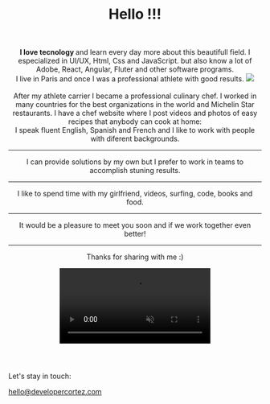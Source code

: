 <!DOCTYPE HTML>
<html lang="en"> </html>
<head>
    <title>Developer: Jose Cortez</title>
    <meta name="viewport" content="width=device-width, initial-scale=1.0">
    <meta = charset="8-UTF">
    <link href="style.css" rel="stylesheet">
</head>

<body id="top";>
     <div class="inner">
        <br><br>
        <header style="margin-top: 15px;">
            <h1>Hello !!!</h1>
            <br>
             <p><strong>I love tecnology </strong> and learn every day more about this beautifull field. 
               I especialized in UI/UX, Html, Css and JavaScript. 
               but also know a lot of Adobe, React, Angular, Fluter and other software programs. 
               <br> 
               I live in Paris and once I was a professional athlete with good results. 
               <img src = "podiumcanada.jpeg"><br><br>
               After my athlete carrier I became a professional culinary chef. I worked in many countries
               for the best organizations in the world and Michelin Star restaurants. I have a chef website
               where I post videos and photos of easy recipes that anybody can cook at home:
               <a href="https://www.chefcortez.com/" target="_blank"></a>
               <br>
               I speak fluent English, Spanish and French and I like to work with people with diferent backgrounds.<hr>
               I can provide solutions by my own but I prefer to work in teams to accomplish stuning results. <hr>
               I like to spend time with my girlfriend, videos, surfing, code, books and food. <hr>
               It would be a pleasure to meet you soon and if we work together even better!<hr>
               Thanks for sharing with me :) 
               </p>
            <video autoplay muted loop src="codescreen.mp4">
            </video>
         </header>
 </div>
         <footer>
            <p>Let's stay in touch:</p>
            <p><a href="mailto:jose@chefcortez.com" target="_blank">hello@developercortez.com</a></p>
         </footer>
    
   
</body>  
